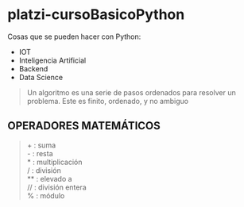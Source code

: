 # platzi-cursoBasicoPython  
  
Cosas que se pueden hacer con Python:  
* IOT  
* Inteligencia Artificial  
* Backend  
* Data Science  
  
> Un algoritmo es una serie de pasos ordenados para resolver un problema. Este es finito, ordenado, y no ambiguo  
  
## OPERADORES MATEMÁTICOS  
> \+ : suma  
> \- : resta  
> \* : multiplicación  
> / : división  
> ** : elevado a  
> // : división entera  
> % : módulo  
  
